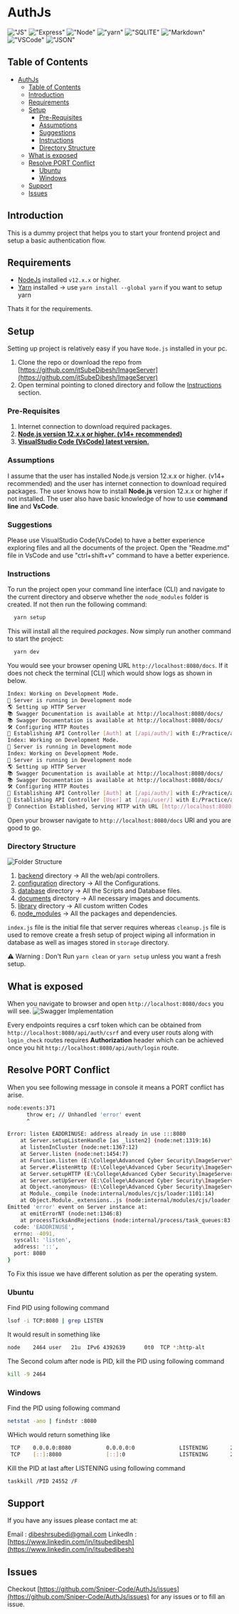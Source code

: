 # AuthJs

 !["JS"](https://img.shields.io/badge/JavaScript-F7DF1E?style=for-the-badge&logo=javascript&logoColor=black) !["Express"](https://img.shields.io/badge/Express.js-000000?style=for-the-badge&logo=express&logoColor=white) !["Node"](https://img.shields.io/badge/Node.js-43853D?style=for-the-badge&logo=node.js&logoColor=white) !["yarn"](https://img.shields.io/badge/yarn-CB3837?style=for-the-badge&logo=yarn&logoColor=white)  !["SQLITE"](https://img.shields.io/badge/SQLite-07405E?style=for-the-badge&logo=sqlite&logoColor=white) !["Markdown"](https://img.shields.io/badge/Markdown-000000?style=for-the-badge&logo=markdown&logoColor=white) !["VSCode"](https://img.shields.io/badge/VSCode-0078D4?style=for-the-badge&logo=visual%20studio%20code&logoColor=white) !["JSON"](https://img.shields.io/badge/json-5E5C5C?style=for-the-badge&logo=json&logoColor=white)

## Table of Contents

- [AuthJs](#authjs)
  - [Table of Contents](#table-of-contents)
  - [Introduction](#introduction)
  - [Requirements](#requirements)
  - [Setup](#setup)
    - [Pre-Requisites](#pre-requisites)
    - [Assumptions](#assumptions)
    - [Suggestions](#suggestions)
    - [Instructions](#instructions)
    - [Directory Structure](#directory-structure)
  - [What is exposed](#what-is-exposed)
  - [Resolve PORT Conflict](#resolve-port-conflict)
    - [Ubuntu](#ubuntu)
    - [Windows](#windows)
  - [Support](#support)
  - [Issues](#issues)

## Introduction

This is a dummy project that helps you to start your frontend project and setup a basic authentication flow.

## Requirements

- [NodeJs](https://nodejs.org/en/) installed `v12.x.x` or higher.
- [Yarn](https://classic.yarnpkg.com/lang/en/docs/install) installed -> use  `yarn install --global yarn` if you want to setup yarn

Thats it for the requirements.

## Setup

Setting up project is relatively easy if you have `Node.js` installed in your pc.

1. Clone the repo or download the repo from [https://github.com/itSubeDibesh/ImageServer](https://github.com/itSubeDibesh/ImageServer)
2. Open terminal pointing to cloned directory and follow the [Instructions](#instructions) section.

### Pre-Requisites

1. Internet connection to download required packages.
1. [**Node.js version 12.x.x or higher. (v14+ recommended)**](https://nodejs.org/)
1. [**VisualStudio Code (VsCode) latest version.**](https://code.visualstudio.com/)

### Assumptions

I assume that the user has installed Node.js version 12.x.x or higher. (v14+ recommended) and the user has internet connection to download required packages. The user knows how to install  **Node.js** version 12.x.x or higher if not installed. The user also have basic knowledge of how to use **command line** and **VsCode**.

### Suggestions

Please use VisualStudio Code(VsCode) to have a better experience exploring files and all the   documents of the project. Open the "Readme.md" file in VsCode and use "ctrl+shift+v" command to have a better experience.

### Instructions

  To run the project open your command line interface (CLI) and navigate to the current directory and observe whether the `node_modules` folder is created. If not then run the following command:

```bash
  yarn setup
```

  This will install all the required _packages_. Now simply run another command to start the project:

``` bash
  yarn dev
```

You would see your browser opening URL `http://localhost:8080/docs`. If it does not check the terminal [CLI] which would show logs as shown in below.

```bash
Index: Working on Development Mode.
📡 Server is running in Development mode
🌎 Setting up HTTP Server
📚 Swagger Documentation is available at http://localhost:8080/docs/
📚 Swagger Documentation is available at http://localhost:8080/docs/
🛠 Configuring HTTP Routes
🔗 Establishing API Controller [Auth] at [/api/auth/] with E:/Practice/authJs/backend/controllers/api/Auth.js
Index: Working on Development Mode.
📡 Server is running in Development mode
Index: Working on Development Mode.
📡 Server is running in Development mode
🌎 Setting up HTTP Server
📚 Swagger Documentation is available at http://localhost:8080/docs/
📚 Swagger Documentation is available at http://localhost:8080/docs/
🛠 Configuring HTTP Routes
🔗 Establishing API Controller [Auth] at [/api/auth/] with E:/Practice/authJs/backend/controllers/api/Auth.js
🔗 Establishing API Controller [User] at [/api/user/] with E:/Practice/authJs/backend/controllers/api/User.js
👂 Connection Established, Serving HTTP with URL [http://localhost:8080]
```

Open your browser navigate to `http://localhost:8080/docs` URl and you are good to go.

### Directory Structure

![Folder Structure](./docs/Folder_Structure.png)

1. [backend](./backend/) directory -> All the web/api controllers.
1. [configuration](./configuration/) directory -> All the Configurations.
1. [database](./database/) directory -> All the Scripts and Database files.
1. [documents](./documents/) directory -> All necessary images and documents.
1. [library](./library/) directory -> All custom written Codes
1. [node_modules](./node_modules/) -> All the packages and dependencies.

`index.js` file is the initial file that server requires whereas `cleanup.js` file is used to remove create a fresh setup of project wiping all information in database as well as images stored in `storage` directory.

⚠️ Warning : Don't Run `yarn clean` or `yarn setup` unless you want a fresh setup.

## What is exposed

When you navigate to browser and open `http://localhost:8080/docs` you will see.
![Swagger Implementation](./docs/Swagger_Implementation.png)

Every endpoints requires a csrf token which can be obtained from `http://localhost:8080/api/auth/csrf` and every user routs along with `login_check` routes requires **Authorization** header which can be achieved once you hit `http://localhost:8080/api/auth/login` route.

## Resolve PORT Conflict

When you see following message in console it means a PORT conflict has arise.

```bash
node:events:371
      throw er; // Unhandled 'error' event
      ^

Error: listen EADDRINUSE: address already in use :::8080
    at Server.setupListenHandle [as _listen2] (node:net:1319:16)
    at listenInCluster (node:net:1367:12)
    at Server.listen (node:net:1454:7)
    at Function.listen (E:\College\Advanced Cyber Security\ImageServer\node_modules\express\lib\application.js:635:24)
    at Server.#listenHttp (E:\College\Advanced Cyber Security\ImageServer\library\server\lib.server.express.js:418:14)
    at Server.setupHTTP (E:\College\Advanced Cyber Security\ImageServer\library\server\lib.server.express.js:521:25)
    at Server.setUpServer (E:\College\Advanced Cyber Security\ImageServer\library\server\lib.server.express.js:535:31)
    at Object.<anonymous> (E:\College\Advanced Cyber Security\ImageServer\index.js:85:6)
    at Module._compile (node:internal/modules/cjs/loader:1101:14)
    at Object.Module._extensions..js (node:internal/modules/cjs/loader:1153:10)
Emitted 'error' event on Server instance at:
    at emitErrorNT (node:net:1346:8)
    at processTicksAndRejections (node:internal/process/task_queues:83:21) {
  code: 'EADDRINUSE',
  errno: -4091,
  syscall: 'listen',
  address: '::',
  port: 8080
}
```

To Fix this issue we have different solution as per the operating system.

### Ubuntu

Find PID using following command

```bash
lsof -i TCP:8080 | grep LISTEN
```

It would result in something like

```bash
node    2464 user   21u  IPv6 4392639      0t0  TCP *:http-alt
```

The Second colum after node is PID, kill the PID using following command

```bash
kill -9 2464
```

### Windows

Find the PID using following command

```bash
netstat -ano | findstr :8080
```

WHich would return something like

```bash
 TCP    0.0.0.0:8080           0.0.0.0:0              LISTENING       24552
 TCP    [::]:8080              [::]:0                 LISTENING       24552
```

Kill the PID at last after LISTENING using following command

```bash
taskkill /PID 24552 /F
```

## Support

If you have any issues please contact me at:

Email : [dibeshrsubedi@gmail.com](dibeshrsubedi@gmail.com)
LinkedIn : [https://www.linkedin.com/in/itsubedibesh](https://www.linkedin.com/in/itsubedibesh)

## Issues

Checkout [https://github.com/Sniper-Code/AuthJs/issues](https://github.com/Sniper-Code/AuthJs/issues) for any issues or to fill an issue.
